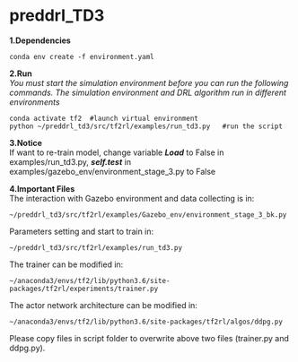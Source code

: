 # preddrl_TD3

**1.Dependencies**  
``` 
conda env create -f environment.yaml  
``` 
**2.Run**  
_You must start the simulation environment before you can run the following commands. The simulation environment and DRL algorithm run in different environments_
``` 
conda activate tf2  #launch virtual environment
python ~/preddrl_td3/src/tf2rl/examples/run_td3.py   #run the script
``` 

**3.Notice**  
If want to re-train model, change variable ***Load*** to False in examples/run_td3.py, ***self.test*** in examples/gazebo_env/environment_stage_3.py to False

**4.Important Files**  
The interaction with Gazebo environment and data collecting is in:
```
~/preddrl_td3/src/tf2rl/examples/Gazebo_env/environment_stage_3_bk.py
```
Parameters setting and start to train in:
```
~/preddrl_td3/src/tf2rl/examples/run_td3.py
```
The trainer can be modified in:
```
~/anaconda3/envs/tf2/lib/python3.6/site-packages/tf2rl/experiments/trainer.py
```
The actor network architecture can be modified in: 
```
~/anaconda3/envs/tf2/lib/python3.6/site-packages/tf2rl/algos/ddpg.py
```


Please copy files in script folder to overwrite above two files (trainer.py and ddpg.py).


